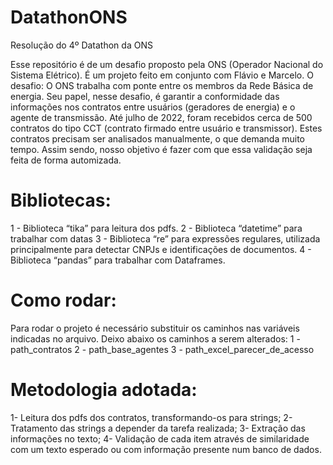 # DatathonONS
Resolução do 4º Datathon da ONS

Esse repositório é de um desafio proposto pela ONS (Operador Nacional do Sistema Elétrico). É um projeto feito em conjunto com Flávio e Marcelo. O desafio: O ONS trabalha com ponte entre os membros da Rede Básica de energia. Seu papel, nesse desafio, é garantir a conformidade das informações nos contratos entre usuários (geradores de energia) e o agente de transmissão. Até julho de 2022, foram recebidos cerca de 500 contratos do tipo CCT (contrato firmado entre usuário e transmissor). Estes contratos precisam ser analisados manualmente, o que demanda muito tempo. Assim sendo, nosso objetivo é fazer com que essa validação seja feita de forma automizada.

# Bibliotecas: 
1 - Biblioteca “tika” para leitura dos pdfs. 2 - Biblioteca “datetime” para trabalhar com datas 3 - Biblioteca “re” para expressões regulares, utilizada principalmente para detectar CNPJs e identificações de documentos. 4 - Biblioteca “pandas” para trabalhar com Dataframes.

# Como rodar: 
Para rodar o projeto é necessário substituir os caminhos nas variáveis indicadas no arquivo. Deixo abaixo os caminhos a serem alterados: 1 - path_contratos 2 - path_base_agentes 3 - path_excel_parecer_de_acesso

# Metodologia adotada: 
1- Leitura dos pdfs dos contratos, transformando-os para strings; 2- Tratamento das strings a depender da tarefa realizada; 3- Extração das informações no texto; 4- Validação de cada item através de similaridade com um texto esperado ou com informação presente num banco de dados.
